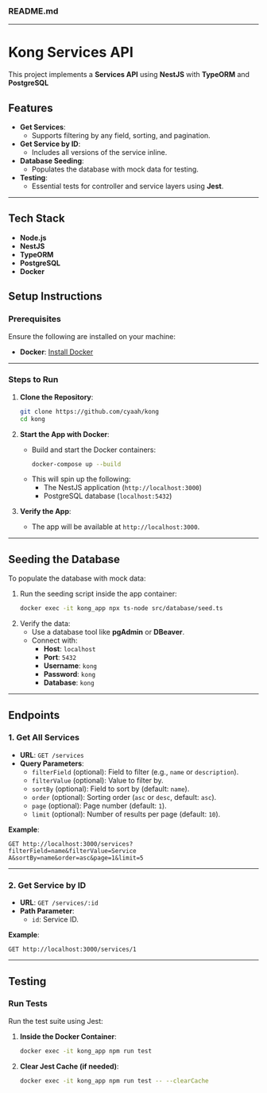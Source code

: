 ### **README.md**

---

# **Kong Services API**

This project implements a **Services API** using **NestJS** with **TypeORM** and **PostgreSQL**

## **Features**

- **Get Services**:
  - Supports filtering by any field, sorting, and pagination.
- **Get Service by ID**:
  - Includes all versions of the service inline.
- **Database Seeding**:
  - Populates the database with mock data for testing.
- **Testing**:
  - Essential tests for controller and service layers using **Jest**.

---

## **Tech Stack**

- **Node.js** 
- **NestJS** 
- **TypeORM**
- **PostgreSQL** 
- **Docker**

## **Setup Instructions**

### **Prerequisites**
Ensure the following are installed on your machine:
- **Docker**: [Install Docker](https://www.docker.com/get-started)

---

### **Steps to Run**

1. **Clone the Repository**:
   ```bash
   git clone https://github.com/cyaah/kong
   cd kong
   ```

2. **Start the App with Docker**:
   - Build and start the Docker containers:
     ```bash
     docker-compose up --build
     ```
   - This will spin up the following:
     - The NestJS application (`http://localhost:3000`)
     - PostgreSQL database (`localhost:5432`)

3. **Verify the App**:
   - The app will be available at `http://localhost:3000`.

---

## **Seeding the Database**

To populate the database with mock data:

1. Run the seeding script inside the app container:
   ```bash
   docker exec -it kong_app npx ts-node src/database/seed.ts
   ```
2. Verify the data:
   - Use a database tool like **pgAdmin** or **DBeaver**.
   - Connect with:
     - **Host**: `localhost`
     - **Port**: `5432`
     - **Username**: `kong`
     - **Password**: `kong`
     - **Database**: `kong`

---

## **Endpoints**

### **1. Get All Services**
- **URL**: `GET /services`
- **Query Parameters**:
  - `filterField` (optional): Field to filter (e.g., `name` or `description`).
  - `filterValue` (optional): Value to filter by.
  - `sortBy` (optional): Field to sort by (default: `name`).
  - `order` (optional): Sorting order (`asc` or `desc`, default: `asc`).
  - `page` (optional): Page number (default: `1`).
  - `limit` (optional): Number of results per page (default: `10`).

**Example**:
```http
GET http://localhost:3000/services?filterField=name&filterValue=Service A&sortBy=name&order=asc&page=1&limit=5
```

---

### **2. Get Service by ID**
- **URL**: `GET /services/:id`
- **Path Parameter**: 
  - `id`: Service ID.

**Example**:
```http
GET http://localhost:3000/services/1
```

---

## **Testing**

### **Run Tests**
Run the test suite using Jest:
1. **Inside the Docker Container**:
   ```bash
   docker exec -it kong_app npm run test
   ```
2. **Clear Jest Cache (if needed)**:
   ```bash
   docker exec -it kong_app npm run test -- --clearCache
   ```
